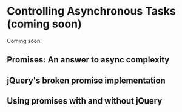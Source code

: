 # Controlling Asynchronous Tasks (coming soon)

Coming soon!


## Promises: An answer to async complexity


## jQuery's broken promise implementation


## Using promises with and without jQuery
